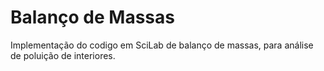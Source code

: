 # Balanço de Massas
Implementação do codigo em SciLab de balanço de massas, para análise de poluição de interiores.
